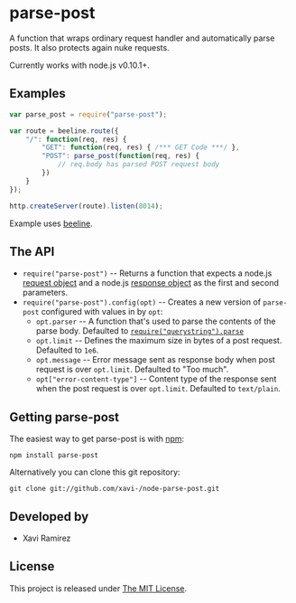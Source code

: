 # parse-post

A function that wraps ordinary request handler and automatically parse posts.  It also protects again nuke requests.

Currently works with node.js v0.10.1+.

## Examples

```javascript
var parse_post = require("parse-post");

var route = beeline.route({
	"/": function(req, res) {
		"GET": function(req, res) { /*** GET Code ***/ },
		"POST": parse_post(function(req, res) {
			// req.body has parsed POST request body
		})
	}
});

http.createServer(route).listen(8014);
```

Example uses [beeline](https://github.com/xavi-/beeline).

## The API

- `require("parse-post")` -- Returns a function that expects a node.js [request object](http://nodejs.org/docs/latest/api/http.html#http_http_incomingmessage) and a node.js [response object](http://nodejs.org/docs/latest/api/http.html#http_class_http_serverresponse) as the first and second parameters.
- `require("parse-post").config(opt)` -- Creates a new version of `parse-post` configured with values in by `opt`:
	- `opt.parser` -- A function that's used to parse the contents of the parse body. Defaulted to [`require("querystring").parse`](http://nodejs.org/api/querystring.html#querystring_querystring_parse_str_sep_eq_options)
	- `opt.limit` -- Defines the maximum size in bytes of a post request. Defaulted to `1e6`.
	- `opt.message` -- Error message sent as response body when post request is over `opt.limit`.  Defaulted to "Too much".
	- `opt["error-content-type"]` -- Content type of the response sent when the post request is over `opt.limit`.  Defaulted to `text/plain`.

## Getting parse-post

The easiest way to get parse-post is with [npm](http://npmjs.org/):

    npm install parse-post

Alternatively you can clone this git repository:

    git clone git://github.com/xavi-/node-parse-post.git


## Developed by
* Xavi Ramirez

## License
This project is released under [The MIT License](http://www.opensource.org/licenses/mit-license.php).
